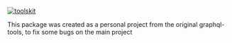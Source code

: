 [![toolskit](https://user-images.githubusercontent.com/20847995/80261023-feb6e380-8691-11ea-8680-5747fa02c5d8.gif)](https://graphql-tools.com)

This package was created as a personal project from the original graphql-tools, to fix some bugs on the main project

